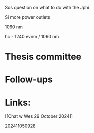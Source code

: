 
Sos question on what to do with the Jphi 

Si more power outlets

1060 nm 

hc - 1240 evnm / 1060 nm 

# Thesis committee 



# Follow-ups


# Links: 
[[Chat w Wes 29 October 2024]]



202411050928
